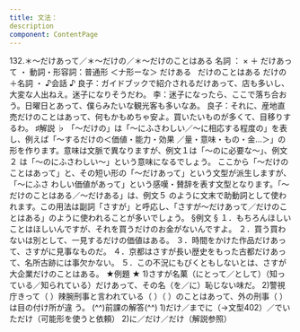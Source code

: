 ```yaml
---
title: 文法：
description
component: ContentPage
---
```



132.＊～だけあって／＊～だけの／＊～だけのことはある
名詞 ： × ＋ だけあって ・
動詞・形容詞：普通形 ＜ナ形ーな＞ だけある  
だけのことはある
だけの＋名詞 ・
♪会話 ♪
良子：ガイドブックで紹介されるだけあって、店も多いし、大変な人出ねえ。迷子になりそうだわ。
李：迷子になったら、ここで落ち合おう。日曜日とあって、僕らみたいな観光客も多いなあ。
良子：それに、産地直売だけのことはあって、何もかもめちゃ安よ。買いたいものが多くて、目移りするわ。
♯解説 ♭
「～だけの」は「～にふさわしい／～に相応する程度の」を表し、例えば「～するだけの＜価値・能力・効果
／量・意味・もの・金…＞」の形を作ります。意味は文脈で異なりますが、例文１は「～のに必要な～」、例文２ は「～のにふさわしい～」という意味になるでしょう。
ここから「～だけのことはあって」と、その短い形の「～だけあって」という文型が派生しますが、「～にふさ わしい価値があって」という感嘆・賛辞を表す文型となります。「～だけのことはある／～だけある」は、例文５ のように文末で助動詞として使われます。この用法は副詞「さすが」と呼応し、「さすが～だけあって／だけのこ とはある」のように使われることが多いでしょう。
§例文 §
１．もちろんほしいことはほしいんですが、それを買うだけのお金がないんですよ。
２．買う買わないは別として、一見するだけの価値はある。
３．時間をかけた作品だけあって、さすがに見事なものだ。
４．京都はさすが長い歴史をもった古都だけあって、名所古跡には事欠かない。
５．この不況にもびくともしないとは、さすが大企業だけのことはある。
★例題 ★
1)さすが名菓（にとって／として）（知っている／知られている）だけあって、その名（を／に）恥じない味だ。
2)警視庁きって（ ）辣腕刑事と言われている（ ）（ ）のことはあって、外の刑事（ ）は目の付け所が違
う。
(^^)前課の解答(^^)
1)だけ／までに（→文型402）／でいただけ（可能形を使うと依頼）
2)に／だけ／だけ（解説参照）
